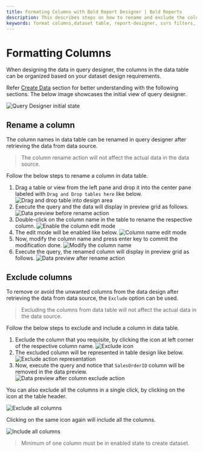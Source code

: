 ```yaml
---
title: Formating Columns with Bold Report Designer | Bold Reports
description: This describes steps on how to rename and exclude the columns of dataset table in query designer with Bold Report Designer
keywords: format columns,dataset table, report-designer, ssrs filters, ssrs, reporting
---
```


# Formatting Columns

When designing the data in query designer, the columns in the data table can be organized based on your dataset design requirements.

Refer [Create Data](/on-premise/report-designer/manage-data/dataset/create-an-embedded-dataset/) section for better understanding with the following sections. The below image showcases the initial view of query designer.

![Query Designer initial state](/static/assets/on-premise/images/report-designer/transforming-data/formatting-columns/query-designer-initial-view.png)

## Rename a column

The column names in data table can be renamed in query designer after retrieving the data from data source.

> The column rename action will not affect the actual data in the data source.

Follow the below steps to rename a column in data table.

1. Drag a table or view from the left pane and drop it into the center pane labeled with `Drag and Drop tables here` like below.
![Drag and drop table into design area](/static/assets/on-premise/images/report-designer/transforming-data/formatting-columns/drag-and-drop-a-table.png)
2. Execute the query and the data will display in preview grid as follows.
![Data preview before rename action](/static/assets/on-premise/images/report-designer/transforming-data/formatting-columns/preview-grid-data-before-rename-action.png)
3. Double-click on the column name in the table to rename the respective column.
![Enable the column edit mode](/static/assets/on-premise/images/report-designer/transforming-data/formatting-columns/double-click-on-column-name.png)
4. The edit mode will be enabled like below.
![Column name edit mode](/static/assets/on-premise/images/report-designer/transforming-data/formatting-columns/column-name-edit-mode.png)
5. Now, modify the column name and press enter key to commit the modification done.
![Modify the column name](/static/assets/on-premise/images/report-designer/transforming-data/formatting-columns/after-renaming-action.png)
6. Execute the query, the renamed column will display in preview grid as follows.
![Data preview after rename action](/static/assets/on-premise/images/report-designer/transforming-data/formatting-columns/preview-grid-data-after-rename-action.png)

## Exclude columns

To remove or avoid the unwanted columns from the data design after retrieving the data from data source, the `Exclude` option can be used.

> Excluding the columns from data table will not affect the actual data in the data source.

Follow the below steps to exclude and include a column in data table.

1. Exclude the column that you requisite, by clicking the icon at left corner of the respective column name.
![Exclude icon](/static/assets/on-premise/images/report-designer/transforming-data/formatting-columns/exclude-icon.png)
2. The excluded column will be represented in table design like below.
![Exclude action representation](/static/assets/on-premise/images/report-designer/transforming-data/formatting-columns/exclude-action-denotion.png)
3. Now, execute the query and notice that `SalesOrderID` column will be removed in the data preview.
![Data preview after column exclude action](/static/assets/on-premise/images/report-designer/transforming-data/formatting-columns/preview-data-after-exclude-action.png)

You can also exclude all the columns in a single click, by clicking  on the icon at the table header.

![Exclude all columns](/static/assets/on-premise/images/report-designer/transforming-data/formatting-columns/exclude-all-columns.png)

Clicking on the same icon again will include all the columns.

![Include all columns](/static/assets/on-premise/images/report-designer/transforming-data/formatting-columns/select-all-columns.png)

> Minimum of one column must be in enabled state to create dataset.